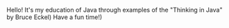Hello!
It's my education of Java through examples of the "Thinking in Java" by Bruce Eckel)
Have a fun time!)
